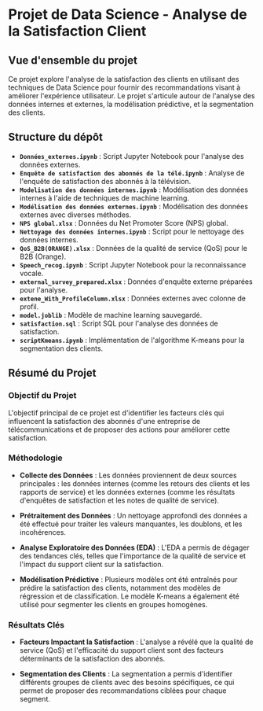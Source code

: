 # Projet de Data Science - Analyse de la Satisfaction Client

## Vue d'ensemble du projet

Ce projet explore l'analyse de la satisfaction des clients en utilisant des techniques de Data Science pour fournir des recommandations visant à améliorer l'expérience utilisateur. Le projet s'articule autour de l'analyse des données internes et externes, la modélisation prédictive, et la segmentation des clients.

## Structure du dépôt

- **`Données_externes.ipynb`** : Script Jupyter Notebook pour l'analyse des données externes.
- **`Enquête de satisfaction des abonnés de la télé.ipynb`** : Analyse de l'enquête de satisfaction des abonnés à la télévision.
- **`Modelisation des données internes.ipynb`** : Modélisation des données internes à l'aide de techniques de machine learning.
- **`Modélisation des données externes.ipynb`** : Modélisation des données externes avec diverses méthodes.
- **`NPS global.xlsx`** : Données du Net Promoter Score (NPS) global.
- **`Nettoyage des données internes.ipynb`** : Script pour le nettoyage des données internes.
- **`QoS_B2B(ORANGE).xlsx`** : Données de la qualité de service (QoS) pour le B2B (Orange).
- **`Speech_recog.ipynb`** : Script Jupyter Notebook pour la reconnaissance vocale.
- **`external_survey_prepared.xlsx`** : Données d'enquête externe préparées pour l'analyse.
- **`extene_With_ProfileColumn.xlsx`** : Données externes avec colonne de profil.
- **`model.joblib`** : Modèle de machine learning sauvegardé.
- **`satisfaction.sql`** : Script SQL pour l'analyse des données de satisfaction.
- **`scriptKmeans.ipynb`** : Implémentation de l'algorithme K-means pour la segmentation des clients.

## Résumé du Projet

### Objectif du Projet

L'objectif principal de ce projet est d'identifier les facteurs clés qui influencent la satisfaction des abonnés d'une entreprise de télécommunications et de proposer des actions pour améliorer cette satisfaction.

### Méthodologie

- **Collecte des Données** : Les données proviennent de deux sources principales : les données internes (comme les retours des clients et les rapports de service) et les données externes (comme les résultats d'enquêtes de satisfaction et les notes de qualité de service).
  
- **Prétraitement des Données** : Un nettoyage approfondi des données a été effectué pour traiter les valeurs manquantes, les doublons, et les incohérences.

- **Analyse Exploratoire des Données (EDA)** : L'EDA a permis de dégager des tendances clés, telles que l'importance de la qualité de service et l'impact du support client sur la satisfaction.

- **Modélisation Prédictive** : Plusieurs modèles ont été entraînés pour prédire la satisfaction des clients, notamment des modèles de régression et de classification. Le modèle K-means a également été utilisé pour segmenter les clients en groupes homogènes.

### Résultats Clés

- **Facteurs Impactant la Satisfaction** : L'analyse a révélé que la qualité de service (QoS) et l'efficacité du support client sont des facteurs déterminants de la satisfaction des abonnés.

- **Segmentation des Clients** : La segmentation a permis d'identifier différents groupes de clients avec des besoins spécifiques, ce qui permet de proposer des recommandations ciblées pour chaque segment.

